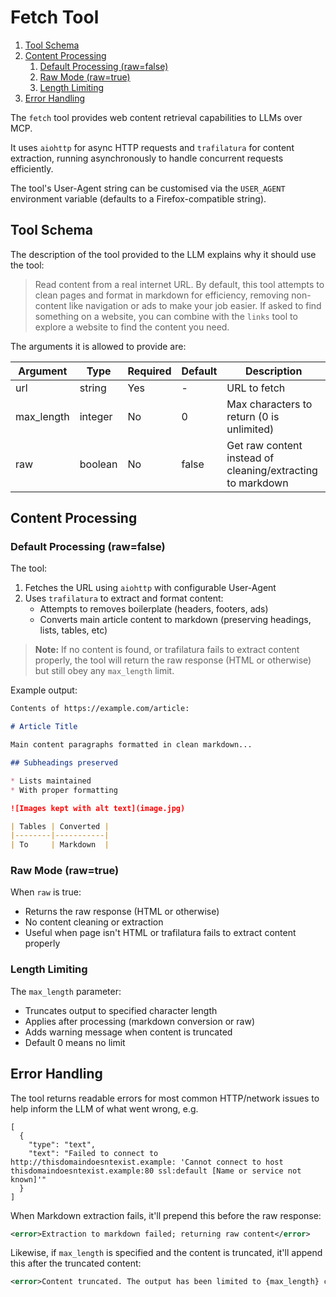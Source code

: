 # Fetch Tool

1. [Tool Schema](#tool-schema)
2. [Content Processing](#content-processing)
   1. [Default Processing (raw=false)](#default-processing-rawfalse)
   2. [Raw Mode (raw=true)](#raw-mode-rawtrue)
   3. [Length Limiting](#length-limiting)
3. [Error Handling](#error-handling)

The `fetch` tool provides web content retrieval capabilities to LLMs over MCP.

It uses `aiohttp` for async HTTP requests and `trafilatura` for content extraction, running
asynchronously to handle concurrent requests efficiently.

The tool's User-Agent string can be customised via the `USER_AGENT` environment variable
(defaults to a Firefox-compatible string).

## Tool Schema

The description of the tool provided to the LLM explains why it should use the tool:

> Read content from a real internet URL. By default, this tool attempts to clean pages and format
> in markdown for efficiency, removing non-content like navigation or ads to make your job easier.
> If asked to find something on a website, you can combine with the `links` tool to explore a
> website to find the content you need.

The arguments it is allowed to provide are:

| Argument | Type | Required | Default | Description |
|----------|------|----------|---------|-------------|
| url | string | Yes | - | URL to fetch |
| max_length | integer | No | 0 | Max characters to return (0 is unlimited) |
| raw | boolean | No | false | Get raw content instead of cleaning/extracting to markdown |

## Content Processing

### Default Processing (raw=false)

The tool:

1. Fetches the URL using `aiohttp` with configurable User-Agent
2. Uses `trafilatura` to extract and format content:
   - Attempts to removes boilerplate (headers, footers, ads)
   - Converts main article content to markdown (preserving headings, lists, tables, etc)

> **Note:** If no content is found, or trafilatura fails to extract content properly, the tool will
> return the raw response (HTML or otherwise) but still obey any `max_length` limit.

Example output:

```markdown
Contents of https://example.com/article:

# Article Title

Main content paragraphs formatted in clean markdown...

## Subheadings preserved

* Lists maintained
* With proper formatting

![Images kept with alt text](image.jpg)

| Tables | Converted |
|--------|-----------|
| To     | Markdown  |
```

### Raw Mode (raw=true)

When `raw` is true:

- Returns the raw response (HTML or otherwise)
- No content cleaning or extraction
- Useful when page isn't HTML or trafilatura fails to extract content properly

### Length Limiting

The `max_length` parameter:

- Truncates output to specified character length
- Applies after processing (markdown conversion or raw)
- Adds warning message when content is truncated
- Default 0 means no limit

## Error Handling

The tool returns readable errors for most common HTTP/network issues to help inform the LLM of what
went wrong, e.g.

```json5
[
  {
    "type": "text",
    "text": "Failed to connect to http://thisdomaindoesntexist.example: 'Cannot connect to host thisdomaindoesntexist.example:80 ssl:default [Name or service not known]'"
  }
]
```

When Markdown extraction fails, it'll prepend this before the raw response:

```xml
<error>Extraction to markdown failed; returning raw content</error>
```

Likewise, if `max_length` is specified and the content is truncated, it'll append this after the
truncated content:

```xml
<error>Content truncated. The output has been limited to {max_length} characters</error>
```
